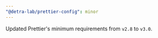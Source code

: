 ```yaml
---
"@detra-lab/prettier-config": minor
---
```


Updated Prettier's minimum requirements from `v2.8` to `v3.0`.
